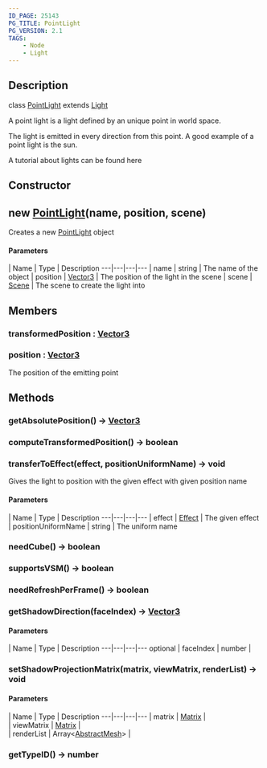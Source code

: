 ```yaml
---
ID_PAGE: 25143
PG_TITLE: PointLight
PG_VERSION: 2.1
TAGS:
    - Node
    - Light
---
```

## Description

class [PointLight](/classes/2.5/PointLight) extends [Light](/classes/2.5/Light)

A point light is a light defined by an unique point in world space.

The light is emitted in every direction from this point. A good example of a point light is the sun.

A tutorial about lights can be found here

## Constructor

## new [PointLight](/classes/2.5/PointLight)(name, position, scene)

Creates a new [PointLight](/classes/2.5/PointLight) object

#### Parameters
 | Name | Type | Description
---|---|---|---
 | name | string |     The name of the object
 | position | [Vector3](/classes/2.5/Vector3) |     The position of the light in the scene
 | scene | [Scene](/classes/2.5/Scene) |     The scene to create the light into
## Members

### transformedPosition : [Vector3](/classes/2.5/Vector3)



### position : [Vector3](/classes/2.5/Vector3)

The position of the emitting point

## Methods

### getAbsolutePosition() &rarr; [Vector3](/classes/2.5/Vector3)


### computeTransformedPosition() &rarr; boolean


### transferToEffect(effect, positionUniformName) &rarr; void

Gives the light to position with the given effect with given position name

#### Parameters
 | Name | Type | Description
---|---|---|---
 | effect | [Effect](/classes/2.5/Effect) |     The given effect
 | positionUniformName | string |     The uniform name
### needCube() &rarr; boolean


### supportsVSM() &rarr; boolean


### needRefreshPerFrame() &rarr; boolean


### getShadowDirection(faceIndex) &rarr; [Vector3](/classes/2.5/Vector3)



#### Parameters
 | Name | Type | Description
---|---|---|---
optional | faceIndex | number |   

### setShadowProjectionMatrix(matrix, viewMatrix, renderList) &rarr; void



#### Parameters
 | Name | Type | Description
---|---|---|---
 | matrix | [Matrix](/classes/2.5/Matrix) |   
 | viewMatrix | [Matrix](/classes/2.5/Matrix) |   
 | renderList | Array&lt;[AbstractMesh](/classes/2.5/AbstractMesh)&gt; |   
### getTypeID() &rarr; number


